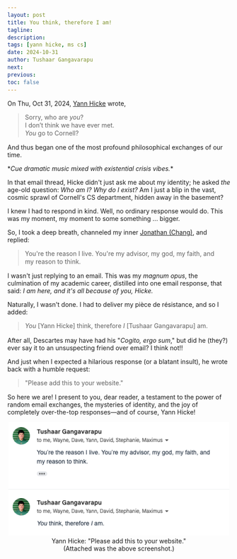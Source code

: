 ```yaml
---
layout: post
title: You think, therefore I am!
tagline:
description:
tags: [yann hicke, ms cs]
date: 2024-10-31
author: Tushaar Gangavarapu
next:
previous:
toc: false
---
```


On Thu, Oct 31, 2024, [Yann Hicke](https://yannhicke.github.io/) wrote,

<blockquote>
    <p style="line-height: 1.3; margin: 0;">
        Sorry, who are <i>you</i>? <br>
        I don’t think we have ever met. <br>
        <i>You</i> go to Cornell?
    </p>
</blockquote>

And thus began one of the most profound philosophical exchanges of our time.

\*<i>Cue dramatic music mixed with existential crisis vibes.</i>\*

In that email thread, Hicke didn't just ask me about my identity; he asked <i>the</i>
age-old question: <i>Who am I? Why do I exist?</i> Am I just a blip in the vast,
cosmic sprawl of Cornell's CS department, hidden away in the basement?

I knew I had to respond in kind. Well, no ordinary response would do. This was
my moment, my moment to some something ... bigger.

So, I took a deep breath, channeled my inner
[Jonathan (Chang)](https://www.cs.cornell.edu/~jpchang/), and replied:

<blockquote>
    <p style="line-height: 1.3; margin: 0;">
        You're the reason I live. You're my advisor, my god, my faith, and <br>
        my reason to think.
    </p>
</blockquote>

I wasn't just replying to an email. This was my <i>magnum opus</i>, the culmination of
my academic career, distilled into one email response, that said: <i>I am here, and it's
all because of you, Hicke.</i>

Naturally, I wasn't done. I had to deliver my pièce de résistance, and so I added:

<blockquote>
    <p style="line-height: 1.3; margin: 0;">
        <i>You</i> [Yann Hicke] think, therefore <i>I</i> [Tushaar Gangavarapu] am.
    </p>
</blockquote>

After all, Descartes may have had his "<i>Cogito, ergo sum</i>," but did he (they?) ever
say it to an unsuspecting friend over email? I think not!!

And just when I expected a hilarious response (or a blatant insult), he wrote back with
a humble request:

<blockquote>
    <p style="line-height: 1.3; margin: 0;">
        "Please add this to your website."
    </p>
</blockquote>

So here we are! I present to you, dear reader, a testament to the power of random
email exchanges, the mysteries of identity, and the joy of completely over-the-top
responses—and of course, Yann Hicke!

<div align="center">
    <img 
        title="" 
        src="./imgs/yann.png" 
        alt="" 
        width="500" 
        data-align="center"
    />
    <br/>
    Yann Hicke: "Please add this to your website." 
    <br/>
    (Attached was the above screenshot.)
</div>
